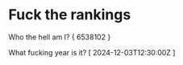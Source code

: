 # Fuck the rankings

Who the hell am I?
{ 6538102 }

What fucking year is it?
[ 2024-12-03T12:30:00Z ]
